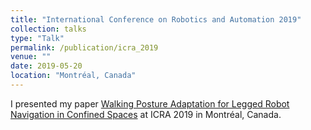 ```yaml
---
title: "International Conference on Robotics and Automation 2019"
collection: talks
type: "Talk"
permalink: /publication/icra_2019
venue: ""
date: 2019-05-20
location: "Montréal, Canada"
---
```


I presented my paper [Walking Posture Adaptation for Legged Robot Navigation in Confined Spaces](http://raabuchanan.com/publication/ral_2019) at ICRA 2019 in Montréal, Canada.